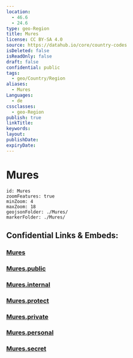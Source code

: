 ```yaml
---
location:
  - 46.6
  - 24.6
type: geo-Region
title: Mures
license: CC BY-SA 4.0
source: https://datahub.io/core/country-codes
isDeleted: false
isReadOnly: false
draft: false
confidential: public
tags:
  - geo/Country/Region
aliases:
  - Mures
Languages:
  - de
cssclasses:
  - geo-Region
publish: true
linkTitle:
keywords:
layout:
publishDate:
expiryDate:
---
```


# Mures

```leaflet
id: Mures
zoomFeatures: true 
minZoom: 4 
maxZoom: 18
geojsonFolder: ./Mures/
markerFolder: ./Mures/
```


## Confidential Links & Embeds: 

### [Mures](/_Standards/Earth/Continent/Europe/Europe~East/Romania/Regions~Romania/Romania~Centru/Mures.md) 

### [Mures.public](/_public/Earth/Continent/Europe/Europe~East/Romania/Regions~Romania/Romania~Centru/Mures.public.md) 

### [Mures.internal](/_internal/Earth/Continent/Europe/Europe~East/Romania/Regions~Romania/Romania~Centru/Mures.internal.md) 

### [Mures.protect](/_protect/Earth/Continent/Europe/Europe~East/Romania/Regions~Romania/Romania~Centru/Mures.protect.md) 

### [Mures.private](/_private/Earth/Continent/Europe/Europe~East/Romania/Regions~Romania/Romania~Centru/Mures.private.md) 

### [Mures.personal](/_personal/Earth/Continent/Europe/Europe~East/Romania/Regions~Romania/Romania~Centru/Mures.personal.md) 

### [Mures.secret](/_secret/Earth/Continent/Europe/Europe~East/Romania/Regions~Romania/Romania~Centru/Mures.secret.md)

